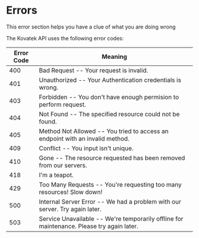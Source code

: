 # Errors

<aside class="notice">
This error section helps you have a clue of what you are doing wrong
</aside>

The Kovatek API uses the following error codes:


Error Code | Meaning
---------- | -------
400 | Bad Request -- Your request is invalid.
401 | Unauthorized -- Your Authentication credentials is wrong.
403 | Forbidden -- You don't have enough permision to perform request.
404 | Not Found -- The specified resource could not be found.
405 | Method Not Allowed -- You tried to access an endpoint with an invalid method.
409 | Conflict -- You input isn't unique.
410 | Gone -- The resource requested has been removed from our servers.
418 | I'm a teapot.
429 | Too Many Requests -- You're requesting too many resources! Slow down!
500 | Internal Server Error -- We had a problem with our server. Try again later.
503 | Service Unavailable -- We're temporarily offline for maintenance. Please try again later.
